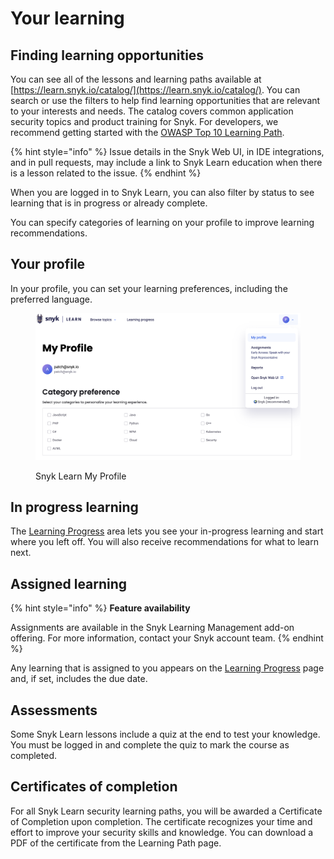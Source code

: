 # Your learning

## Finding learning opportunities

You can see all of the lessons and learning paths available at [https://learn.snyk.io/catalog/](https://learn.snyk.io/catalog/). You can search or use the filters to help find learning opportunities that are relevant to your interests and needs. The catalog covers common application security topics and product training for Snyk. For developers, we recommend getting started with the [OWASP Top 10 Learning Path](https://learn.snyk.io/learning-paths/owasp-top-10/).

{% hint style="info" %}
Issue details in the Snyk Web UI, in IDE integrations, and in pull requests, may include a link to Snyk Learn education when there is a lesson related to the issue.
{% endhint %}

When you are logged in to Snyk Learn, you can also filter by status to see learning that is in progress or already complete.

You can specify categories of learning on your profile to improve learning recommendations.&#x20;

## Your profile&#x20;

In your profile, you can set your learning preferences, including the preferred language.&#x20;

<figure><img src="../../../.gitbook/assets/Screenshot 2024-11-26 at 11.23.36.png" alt=""><figcaption><p>Snyk Learn My Profile</p></figcaption></figure>

## In progress learning

The [Learning Progress](https://learn.snyk.io/user/learning-progress/) area lets you see your in-progress learning and start where you left off. You will also receive recommendations for what to learn next.

## Assigned learning

{% hint style="info" %}
**Feature availability**

Assignments are available in the Snyk Learning Management add-on offering. For more information, contact your Snyk account team.
{% endhint %}

Any learning that is assigned to you appears on the [Learning Progress](https://learn.snyk.io/user/learning-progress/) page and, if set, includes the due date.

## Assessments

Some Snyk Learn lessons include a quiz at the end to test your knowledge. You must be logged in and complete the quiz to mark the course as completed.

## Certificates of completion

For all Snyk Learn security learning paths, you will be awarded a Certificate of Completion upon completion. The certificate recognizes your time and effort to improve your security skills and knowledge. You can download a PDF of the certificate from the Learning Path page.&#x20;
